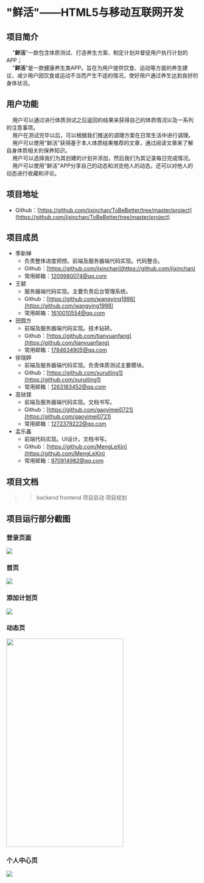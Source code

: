 # "鲜活"——HTML5与移动互联网开发
## 项目简介
&nbsp;&nbsp;&nbsp;&nbsp;"**鲜活**"一款包含体质测试、打造养生方案、制定计划并督促用户执行计划的APP；<br>
&nbsp;&nbsp;&nbsp;&nbsp;"**鲜活**"是一款健康养生类APP。旨在为用户提供饮食、运动等方面的养生建议，减少用户因饮食或运动不当而产生不适的情况，使好用户通过养生达到良好的身体状况。

## 用户功能
&nbsp;&nbsp;&nbsp;&nbsp;用户可以通过进行体质测试之后返回的结果来获得自己的体质情况以及一系列的注意事项。<br>
&nbsp;&nbsp;&nbsp;&nbsp;用户在测试完毕以后，可以根据我们推送的调理方案在日常生活中进行调理。<br>
&nbsp;&nbsp;&nbsp;&nbsp;用户可以使用"鲜活"获得基于本人体质结果推荐的文章，通过阅读文章来了解自身体质相关的保养知识。<br>
&nbsp;&nbsp;&nbsp;&nbsp;用户可以选择我们为其创建的计划并添加，然后我们为其记录每日完成情况。<br>
&nbsp;&nbsp;&nbsp;&nbsp;用户可以使用"鲜活"APP分享自己的动态和浏览他人的动态，还可以对他人的动态进行收藏和评论。<br>
 
## 项目地址
   * Github：[https://github.com/jixinchan/ToBeBetter/tree/master/project](https://github.com/jixinchan/ToBeBetter/tree/master/project)

## 项目成员
* 季新婵
   * 负责整体进度把控。前端及服务器端代码实现。代码整合。
   * Github：[https://github.com/jixinchan](https://github.com/jixinchan)
   * 常用邮箱：1209980074@qq.com
* 王颖
   * 服务器端代码实现。主要负责后台管理系统。
   * Github：[https://github.com/wangying1998](https://github.com/wangying1998)
   * 常用邮箱：1610010554@qq.com
* 田圆方
   * 前端及服务器端代码实现。技术钻研。
   * Github：[https://github.com/tianyuanfang](https://github.com/tianyuanfang)
   * 常用邮箱：1784634905@qq.com
* 徐瑞婷
   * 前端及服务器端代码实现。负责体质测试主要模块。
   * Github：[https://github.com/xuruiting1](https://github.com/xuruiting1)  
   * 常用邮箱：1263183452@qq.com
* 高铱镁
   * 前端及服务器端代码实现。文档书写。
   * Github：[https://github.com/gaoyimei0721](https://github.com/gaoyimei0721)  
   * 常用邮箱：1272379222@qq.com
* 孟乐鑫
   * 前端代码实现。UI设计。文档书写。
   * Github：[https://github.com/MengLeXin](https://github.com/MengLeXin)  
   * 常用邮箱：970914982@qq.com

## 项目文档
>> backend
>> frontend
>> 项目启动
>> 项目规划

## 项目运行部分截图
### 登录页面
<img src="/project/front-end/部分截图/1.png" align=center>

### 首页
<img src="/project/front-end/部分截图/2.png" align=center>

### 添加计划页
<img src="/project/front-end/部分截图/3.png" align=center>

### 动态页
<img src="/project/front-end/部分截图/4.png" width='307px' height='547px' align=center>

### 个人中心页
<img src="/project/front-end/部分截图/5.png" align=center>
